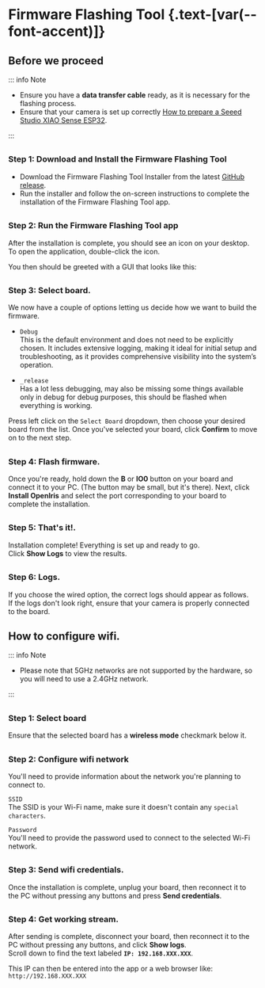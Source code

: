 <script setup>
import ImageCard from '../../vue/images/ImageComponent.vue'
import { image_settings } from '../../static/image_settings'
</script>

# Firmware Flashing Tool {.text-[var(--font-accent)]}

## Before we proceed

::: info Note

- Ensure you have a **data transfer cable** ready, as it is necessary for the flashing process.
- Ensure that your camera is set up correctly [How to prepare a Seeed Studio XIAO Sense ESP32](../how_to_build/preparing_xiao).

:::

##

### Step 1: Download and Install the Firmware Flashing Tool

- Download the Firmware Flashing Tool Installer from the latest [GitHub release](https://github.com/EyeTrackVR/FirmwareFlashingTool/releases).
- Run the installer and follow the on-screen instructions to complete the installation of the Firmware Flashing Tool app.

##

### Step 2: Run the Firmware Flashing Tool app

After the installation is complete, you should see an icon on your desktop. To open the application, double-click the icon.

You then should be greeted with a GUI that looks like this:

<ImageCard :options="image_settings.flashing_tool_1"/>

##

### Step 3: Select board.

We now have a couple of options letting us decide how we want to build the firmware.

- `Debug`<br/>
  This is the default environment and does not need to be explicitly chosen. It includes extensive logging, making it ideal for initial setup and troubleshooting, as it provides comprehensive visibility into the system’s operation.

- `_release`<br/>
  Has a lot less debugging, may also be missing some things available only in debug for debug purposes, this should be flashed when everything is working.

Press left click on the `Select Board` dropdown, then choose your desired board from the list.
Once you've selected your board, click **Confirm** to move on to the next step.

<ImageCard :options="image_settings.flashing_tool_select_board"/>

##

### Step 4: Flash firmware.

Once you're ready, hold down the **B** or **IO0** button on your board and connect it to your PC. (The button may be small, but it's there).
Next, click **Install OpenIris** and select the port corresponding to your board to complete the installation.

<ImageCard :options="image_settings.flashing_tool_flash_firmware"/>

##

### Step 5: That's it!.

Installation complete! Everything is set up and ready to go.<br/>
Click **Show Logs** to view the results.

<ImageCard :options="image_settings.flashing_tool_flash_firmware_success"/>

##

### Step 6: Logs.

If you choose the wired option, the correct logs should appear as follows.
<br/>
If the logs don't look right, ensure that your camera is properly connected to the board.

<ImageCard :options="image_settings.flashing_tool_logs"/>

## How to configure wifi.

::: info Note

- Please note that 5GHz networks are not supported by the hardware, so you will need to use a 2.4GHz network.

:::

##

### Step 1: Select board

Ensure that the selected board has a **wireless mode** checkmark below it.

<ImageCard :options="image_settings.flashing_tool_select_board"/>

##

### Step 2: Configure wifi network

You'll need to provide information about the network you're planning to connect to.

`SSID`<br/>
The SSID is your Wi-Fi name, make sure it doesn't contain any `special characters`.

`Password`<br/>
You'll need to provide the password used to connect to the selected Wi-Fi network.

<ImageCard :options="image_settings.configure_wifi_network"/>

##

### Step 3: Send wifi credentials.

Once the installation is complete, unplug your board, then reconnect it to the PC without pressing any buttons and press **Send credentials**.

<ImageCard :options="image_settings.send_wifi_credentials"/>

##

### Step 4: Get working stream.

After sending is complete, disconnect your board, then reconnect it to the PC without pressing any buttons, and click **Show logs**.
<br/>
Scroll down to find the text labeled **`IP: 192.168.XXX.XXX`**.

<ImageCard :options="image_settings.flasher_camera_preview"/>

This IP can then be entered into the app or a web browser like: `http://192.168.XXX.XXX` 